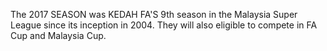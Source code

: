 The 2017 SEASON was KEDAH FA'S 9th season in the Malaysia Super League since its inception in 2004. They will also eligible to compete in FA Cup and Malaysia Cup.
